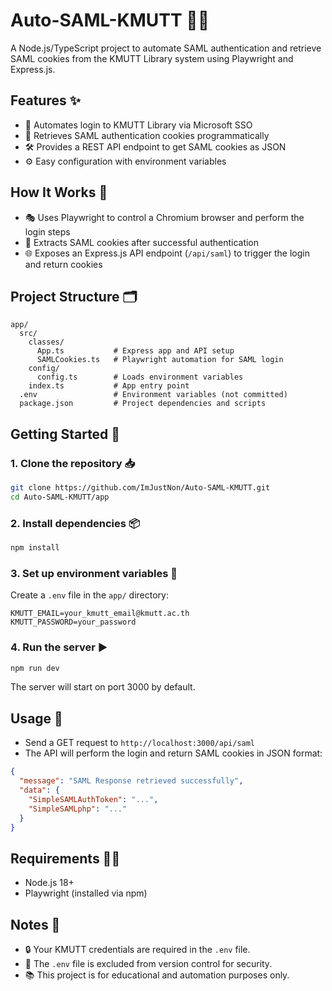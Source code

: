 
# Auto-SAML-KMUTT 🚀🔐

A Node.js/TypeScript project to automate SAML authentication and retrieve SAML cookies from the KMUTT Library system using Playwright and Express.js.


## Features ✨
- 🤖 Automates login to KMUTT Library via Microsoft SSO
- 🍪 Retrieves SAML authentication cookies programmatically
- 🛠️ Provides a REST API endpoint to get SAML cookies as JSON
- ⚙️ Easy configuration with environment variables


## How It Works 🧩
- 🎭 Uses Playwright to control a Chromium browser and perform the login steps
- 🍪 Extracts SAML cookies after successful authentication
- 🌐 Exposes an Express.js API endpoint (`/api/saml`) to trigger the login and return cookies


## Project Structure 🗂️
```
app/
  src/
    classes/
      App.ts           # Express app and API setup
      SAMLCookies.ts   # Playwright automation for SAML login
    config/
      config.ts        # Loads environment variables
    index.ts           # App entry point
  .env                 # Environment variables (not committed)
  package.json         # Project dependencies and scripts
```


## Getting Started 🏁

### 1. Clone the repository 📥
```bash
git clone https://github.com/ImJustNon/Auto-SAML-KMUTT.git
cd Auto-SAML-KMUTT/app
```

### 2. Install dependencies 📦
```bash
npm install
```

### 3. Set up environment variables 🔑
Create a `.env` file in the `app/` directory:
```
KMUTT_EMAIL=your_kmutt_email@kmutt.ac.th
KMUTT_PASSWORD=your_password
```

### 4. Run the server ▶️
```bash
npm run dev
```

The server will start on port 3000 by default.


## Usage 📡
- Send a GET request to `http://localhost:3000/api/saml`
- The API will perform the login and return SAML cookies in JSON format:

```json
{
  "message": "SAML Response retrieved successfully",
  "data": {
    "SimpleSAMLAuthToken": "...",
    "SimpleSAMLphp": "..."
  }
}
```


## Requirements 🧑‍💻
- Node.js 18+
- Playwright (installed via npm)


## Notes 📝
- 🔒 Your KMUTT credentials are required in the `.env` file.
- 🚫 The `.env` file is excluded from version control for security.
- 📚 This project is for educational and automation purposes only.

